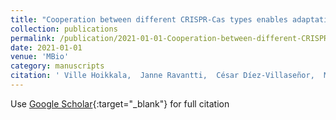 ```yaml
---
title: "Cooperation between different CRISPR-Cas types enables adaptation in an RNA-targeting system"
collection: publications
permalink: /publication/2021-01-01-Cooperation-between-different-CRISPR-Cas-types-enables-adaptation-in-an-RNA-targeting-system
date: 2021-01-01
venue: 'MBio'
category: manuscripts
citation: ' Ville Hoikkala,  Janne Ravantti,  César Díez-Villaseñor,  Marja Tiirola,  Rachel Conrad,  Mark McBride,  Sylvain Moineau,  Lotta-Riina Sundberg, &quot;Cooperation between different CRISPR-Cas types enables adaptation in an RNA-targeting system.&quot; MBio, 2021.'
---
```

Use [Google Scholar](https://scholar.google.com/scholar?q=Cooperation+between+different+CRISPR+Cas+types+enables+adaptation+in+an+RNA+targeting+system){:target="_blank"} for full citation